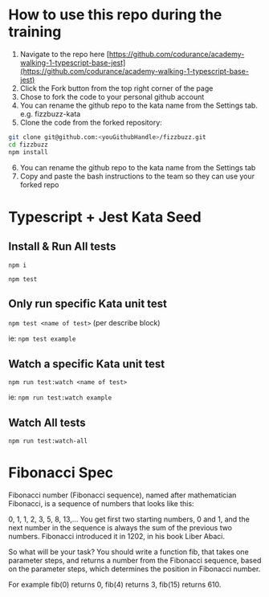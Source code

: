 # How to use this repo during the training

1. Navigate to the repo here [https://github.com/codurance/academy-walking-1-typescript-base-jest](https://github.com/codurance/academy-walking-1-typescript-base-jest)
2. Click the Fork button from the top right corner of the page
3. Chose to fork the code to your personal github account
4. You can rename the github repo to the kata name from the Settings tab. e.g. fizzbuzz-kata
5. Clone the code from the forked repository:
```bash
git clone git@github.com:<youGithubHandle>/fizzbuzz.git
cd fizzbuzz
npm install
```
6. You can rename the github repo to the kata name from the Settings tab
7. Copy and paste the bash instructions to the team so they can use your forked repo


# Typescript + Jest Kata Seed

## Install & Run All tests
`npm i`

`npm test`

## Only run specific Kata unit test
`npm test <name of test>` (per describe block)


ie: `npm test example`

## Watch a specific Kata unit test

`npm run test:watch <name of test>`


ie: `npm run test:watch example`


## Watch All tests

`npm run test:watch-all`


# Fibonacci Spec
Fibonacci number (Fibonacci sequence), named after mathematician Fibonacci, is a sequence of numbers that looks like this:

0, 1, 1, 2, 3, 5, 8, 13,...
You get first two starting numbers, 0 and 1, and the next number in the sequence is always the sum of the previous two numbers. Fibonacci introduced it in 1202, in his book Liber Abaci.

So what will be your task? You should write a function fib, that takes one parameter steps, and returns a number from the Fibonacci sequence, based on the parameter steps, which determines the position in Fibonacci number.

For example fib(0) returns 0, fib(4) returns 3, fib(15) returns 610.

